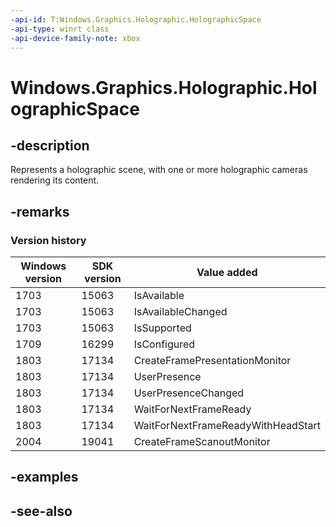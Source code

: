 ```yaml
---
-api-id: T:Windows.Graphics.Holographic.HolographicSpace
-api-type: winrt class
-api-device-family-note: xbox
---
```


<!-- Class syntax.
public class HolographicSpace : Windows.Graphics.Holographic.IHolographicSpace
-->

# Windows.Graphics.Holographic.HolographicSpace

## -description
Represents a holographic scene, with one or more holographic cameras rendering its content.

## -remarks

### Version history

| Windows version | SDK version | Value added |
| -- | -- | -- |
| 1703 | 15063 | IsAvailable |
| 1703 | 15063 | IsAvailableChanged |
| 1703 | 15063 | IsSupported |
| 1709 | 16299 | IsConfigured |
| 1803 | 17134 | CreateFramePresentationMonitor |
| 1803 | 17134 | UserPresence |
| 1803 | 17134 | UserPresenceChanged |
| 1803 | 17134 | WaitForNextFrameReady |
| 1803 | 17134 | WaitForNextFrameReadyWithHeadStart |
| 2004 | 19041 | CreateFrameScanoutMonitor |

## -examples

## -see-also
